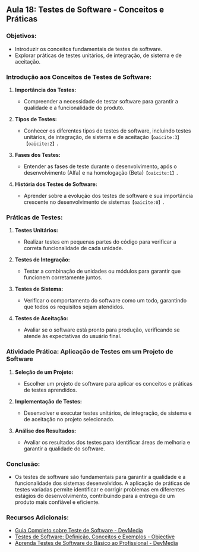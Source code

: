 ## Aula 18: Testes de Software - Conceitos e Práticas

### Objetivos:
- Introduzir os conceitos fundamentais de testes de software.
- Explorar práticas de testes unitários, de integração, de sistema e de aceitação.

### Introdução aos Conceitos de Testes de Software:

1. **Importância dos Testes:**
   - Compreender a necessidade de testar software para garantir a qualidade e a funcionalidade do produto.

2. **Tipos de Testes:**
   - Conhecer os diferentes tipos de testes de software, incluindo testes unitários, de integração, de sistema e de aceitação&#8203;``【oaicite:3】``&#8203;&#8203;``【oaicite:2】``&#8203;.

3. **Fases dos Testes:**
   - Entender as fases de teste durante o desenvolvimento, após o desenvolvimento (Alfa) e na homologação (Beta)&#8203;``【oaicite:1】``&#8203;.

4. **História dos Testes de Software:**
   - Aprender sobre a evolução dos testes de software e sua importância crescente no desenvolvimento de sistemas&#8203;``【oaicite:0】``&#8203;.

### Práticas de Testes:

1. **Testes Unitários:**
   - Realizar testes em pequenas partes do código para verificar a correta funcionalidade de cada unidade.

2. **Testes de Integração:**
   - Testar a combinação de unidades ou módulos para garantir que funcionem corretamente juntos.

3. **Testes de Sistema:**
   - Verificar o comportamento do software como um todo, garantindo que todos os requisitos sejam atendidos.

4. **Testes de Aceitação:**
   - Avaliar se o software está pronto para produção, verificando se atende às expectativas do usuário final.

### Atividade Prática: Aplicação de Testes em um Projeto de Software

1. **Seleção de um Projeto:**
   - Escolher um projeto de software para aplicar os conceitos e práticas de testes aprendidos.

2. **Implementação de Testes:**
   - Desenvolver e executar testes unitários, de integração, de sistema e de aceitação no projeto selecionado.

3. **Análise dos Resultados:**
   - Avaliar os resultados dos testes para identificar áreas de melhoria e garantir a qualidade do software.

### Conclusão:
- Os testes de software são fundamentais para garantir a qualidade e a funcionalidade dos sistemas desenvolvidos. A aplicação de práticas de testes variadas permite identificar e corrigir problemas em diferentes estágios do desenvolvimento, contribuindo para a entrega de um produto mais confiável e eficiente.

### Recursos Adicionais:
- [Guia Completo sobre Teste de Software - DevMedia](https://www.devmedia.com.br/guia/teste-de-software/38117)
- [Testes de Software: Definição, Conceitos e Exemplos - Objective](https://www.objective.com.br/blog/testes-de-software-definicao-conceitos-e-exemplos/)
- [Aprenda Testes de Software do Básico ao Profissional - DevMedia](https://www.devmedia.com.br/aprenda/testes-de-software)
